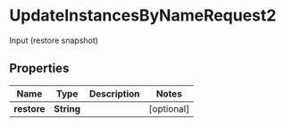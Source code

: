 

# UpdateInstancesByNameRequest2

Input (restore snapshot)
## Properties

Name | Type | Description | Notes
------------ | ------------- | ------------- | -------------
**restore** | **String** |  |  [optional]



